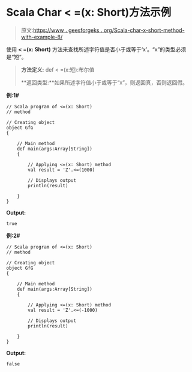 # Scala Char < =(x: Short)方法示例

> 原文:[https://www . geesforgeks . org/Scala-char-x-short-method-with-example-8/](https://www.geeksforgeeks.org/scala-char-x-short-method-with-example-8/)

使用 **< =(x: Short)** 方法来查找所述字符值是否小于或等于‘x’。“x”的类型必须是“短”。

> **方法定义:** def < =(x:短):布尔值
> 
> **返回类型:**如果所述字符值小于或等于“x”，则返回真，否则返回假。

**例:1#**

```
// Scala program of <=(x: Short)
// method

// Creating object
object GfG
{ 

    // Main method
    def main(args:Array[String])
    {

        // Applying <=(x: Short) method 
        val result = 'Z'.<=(1000)

        // Displays output
        println(result)

    }
} 
```

**Output:**

```
true

```

**例:2#**

```
// Scala program of <=(x: Short)
// method

// Creating object
object GfG
{ 

    // Main method
    def main(args:Array[String])
    {

        // Applying <=(x: Short) method
        val result = 'Z'.<=(-1000)

        // Displays output
        println(result)

    }
} 
```

**Output:**

```
false

```
